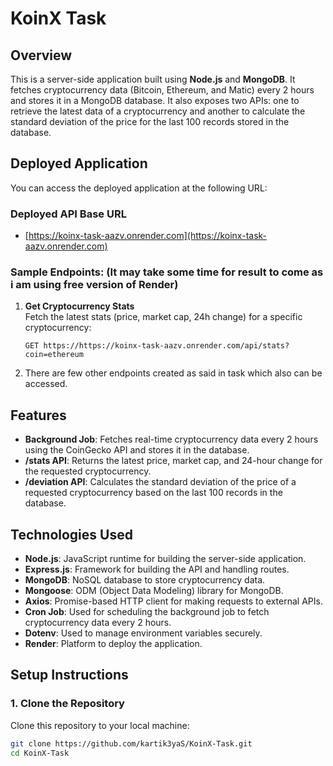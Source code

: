 # KoinX Task

## Overview

This is a server-side application built using **Node.js** and **MongoDB**. It fetches cryptocurrency data (Bitcoin, Ethereum, and Matic) every 2 hours and stores it in a MongoDB database. It also exposes two APIs: one to retrieve the latest data of a cryptocurrency and another to calculate the standard deviation of the price for the last 100 records stored in the database.

## Deployed Application

You can access the deployed application at the following URL:

### Deployed API Base URL
- [https://koinx-task-aazv.onrender.com](https://koinx-task-aazv.onrender.com)

### Sample Endpoints: (It may take some time for result to come as i am using free version of Render)

1. **Get Cryptocurrency Stats**  
   Fetch the latest stats (price, market cap, 24h change) for a specific cryptocurrency:
   ```http
   GET https://https://koinx-task-aazv.onrender.com/api/stats?coin=ethereum

2. There are few other endpoints created as said in task which also can be accessed.

## Features

- **Background Job**: Fetches real-time cryptocurrency data every 2 hours using the CoinGecko API and stores it in the database.
- **/stats API**: Returns the latest price, market cap, and 24-hour change for the requested cryptocurrency.
- **/deviation API**: Calculates the standard deviation of the price of a requested cryptocurrency based on the last 100 records in the database.

## Technologies Used

- **Node.js**: JavaScript runtime for building the server-side application.
- **Express.js**: Framework for building the API and handling routes.
- **MongoDB**: NoSQL database to store cryptocurrency data.
- **Mongoose**: ODM (Object Data Modeling) library for MongoDB.
- **Axios**: Promise-based HTTP client for making requests to external APIs.
- **Cron Job**: Used for scheduling the background job to fetch cryptocurrency data every 2 hours.
- **Dotenv**: Used to manage environment variables securely.
- **Render**: Platform to deploy the application.

## Setup Instructions

### 1. Clone the Repository

Clone this repository to your local machine:

```bash
git clone https://github.com/kartik3yaS/KoinX-Task.git
cd KoinX-Task
